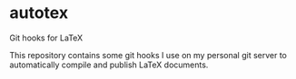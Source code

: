 # autotex
Git hooks for LaTeX

This repository contains some git hooks I use on my personal git server to automatically compile and publish LaTeX documents.
